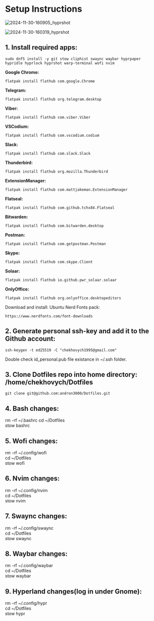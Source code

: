 
# Setup Instructions

![2024-11-30-160905_hyprshot](https://github.com/user-attachments/assets/525d6004-a27f-41de-baf3-c961bb1d36f1)


![2024-11-30-160319_hyprshot](https://github.com/user-attachments/assets/c2a715d8-5823-437b-bd6a-cea5085d143e)


## 1. Install required apps:

`sudo dnf5 install -y git stow cliphist swaync waybar hyprpaper hypridle hyprlock hyprshot warp-terminal wofi nvim`

<b>Google Chrome:</b>

`flatpak install flathub com.google.Chrome`

<b>Telegram:</b>

`flatpak install flathub org.telegram.desktop`

<b>Viber:</b>

`flatpak install flathub com.viber.Viber`

<b>VSCodium:</b>

`flatpak install flathub com.vscodium.codium`

<b>Slack:</b>

`flatpak install flathub com.slack.Slack`

<b>Thunderbird:</b>

`flatpak install flathub org.mozilla.Thunderbird`

<b>ExtensionManager:</b>

`flatpak install flathub com.mattjakeman.ExtensionManager`

<b>Flatseal:</b>

`flatpak install flathub com.github.tchx84.Flatseal`

<b>Bitwarden:</b>

`flatpak install flathub com.bitwarden.desktop`

<b>Postman:</b>

`flatpak install flathub com.getpostman.Postman`

<b>Skype:</b>

`flatpak install flathub com.skype.Client`

<b>Solaar:</b>

`flatpak install flathub io.github.pwr_solaar.solaar`

<b>OnlyOffice:</b>

`flatpak install flathub org.onlyoffice.desktopeditors`

Download and install: Ubuntu Nerd Fonts pack:

`https://www.nerdfonts.com/font-downloads`

## 2. Generate personal ssh-key and add it to the Github account:

`ssh-keygen -t ed25519 -C "chekhovych1995@gmail.com"`

Double check id_personal.pub file existance in ~/.ssh folder.

## 3. Clone Dotfiles repo into home directory: /home/chekhovych/Dotfiles

`git clone git@github.com:andron3000/Dotfiles.git`

## 4. Bash changes:

rm -rf ~/.bashrc 
cd ~/Dotfiles \
stow bashrc

## 5. Wofi changes:

rm -rf ~/.config/wofi \
cd ~/Dotfiles \
stow wofi

## 6. Nvim changes:

rm -rf ~/.config/nvim \
cd ~/Dotfiles \
stow nvim

## 7. Swaync changes:

rm -rf ~/.config/swaync \
cd ~/Dotfiles \
stow swaync

## 8. Waybar changes:

rm -rf ~/.config/waybar \
cd ~/Dotfiles \
stow waybar

## 9. Hyperland changes(log in under Gnome):

rm -rf ~/.config/hypr \
cd ~/Dotfiles \
stow hypr
